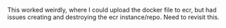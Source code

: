 This worked weirdly, where I could upload the docker file to ecr, but had issues creating and destroying the ecr instance/repo. Need to revisit this. 

